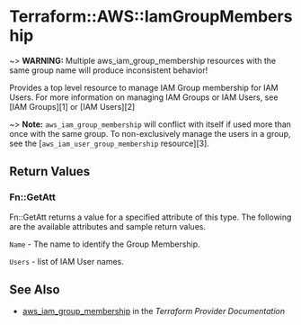 # Terraform::AWS::IamGroupMembership

~> **WARNING:** Multiple aws_iam_group_membership resources with the same group name will produce inconsistent behavior!

Provides a top level resource to manage IAM Group membership for IAM Users. For
more information on managing IAM Groups or IAM Users, see [IAM Groups][1] or
[IAM Users][2]

~> **Note:** `aws_iam_group_membership` will conflict with itself if used more than once with the same group. To non-exclusively manage the users in a group, see the
[`aws_iam_user_group_membership` resource][3].

## Return Values

### Fn::GetAtt

Fn::GetAtt returns a value for a specified attribute of this type. The following are the available attributes and sample return values.

`Name` - The name to identify the Group Membership.

`Users` - list of IAM User names.

## See Also

* [aws_iam_group_membership](https://www.terraform.io/docs/providers/aws/r/iam_group_membership.html) in the _Terraform Provider Documentation_
